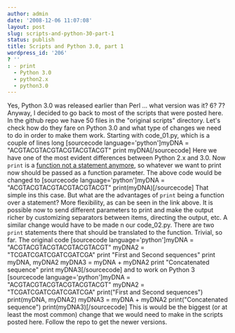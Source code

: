```yaml
---
author: admin
date: '2008-12-06 11:07:08'
layout: post
slug: scripts-and-python-30-part-1
status: publish
title: Scripts and Python 3.0, part 1
wordpress_id: '206'
? ''
: - print
  - Python 3.0
  - python2.x
  - python3.0
---
```


Yes, Python 3.0 was released earlier than Perl ... what version was it?
6? 7? Anyway, I decided to go back to most of the scripts that were
posted here. In the github repo we have 50 files in the "original
scripts" directory. Let's check how do they fare on Python 3.0 and what
type of changes we need to do in order to make them work. Starting with
code\_01.py, which is a couple of lines long [sourcecode
language='python']myDNA = "ACGTACGTACGTACGTACGTACGT" print
myDNA[/sourcecode] Here we have one of the most evident differences
between Python 2.x and 3.0. Now `print` is a [function not a statement
anymore](http://docs.python.org/dev/3.0/whatsnew/3.0.html#print-is-a-function),
so whatever we want to print now should be passed as a function
parameter. The above code would be changed to [sourcecode
language='python']myDNA = "ACGTACGTACGTACGTACGTACGT"
print(myDNA)[/sourcecode] That simple ins this case. But what are the
advantages of `print` being a function over a statement? More
flexibility, as can be seen in the link above. It is possible now to
send different parameters to print and make the output richer by
customizing separators between items, directing the output, etc. A
similar change would have to be made n our code\_02.py. There are two
`print` statements there that should be translated to the function.
Trivial, so far. The original code [sourcecode language='python']myDNA =
"ACGTACGTACGTACGTACGTACGT" myDNA2 = "TCGATCGATCGATCGATCGA" print "First
and Second sequences" print myDNA, myDNA2 myDNA3 = myDNA + myDNA2 print
"Concatenated sequence" print myDNA3[/sourcecode] and to work on Python
3 [sourcecode language='python']myDNA = "ACGTACGTACGTACGTACGTACGT"
myDNA2 = "TCGATCGATCGATCGATCGA" print("First and Second sequences")
print(myDNA, myDNA2) myDNA3 = myDNA + myDNA2 print("Concatenated
sequence") print(myDNA3)[/sourcecode] This is would be the biggest (or
at least the most common) change that we would need to make in the
scripts posted here. Follow the repo to get the newer versions.
